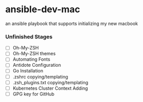 # ansible-dev-mac
an ansible playbook that supports initializing my new macbook

### Unfinished Stages
- [ ] Oh-My-ZSH
- [ ] Oh-My-ZSH themes
- [ ] Automating Fonts
- [ ] Antidote Configuration
- [ ] Go Installation
- [ ] .zshrc copying/templating
- [ ] .zsh_plugins.txt copying/templating
- [ ] Kubernetes Cluster Context Adding
- [ ] GPG key for GitHub